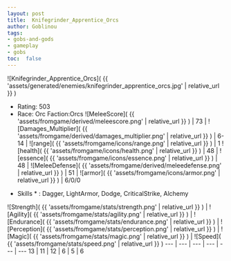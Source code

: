 ```yaml
---
layout: post
title:  Knifegrinder_Apprentice_Orcs
author: Goblinou
tags:
- gobs-and-gods
- gameplay
- gobs
toc:  false
---
```


![Knifegrinder_Apprentice_Orcs]( {{ 'assets/generated/enemies/knifegrinder_apprentice_orcs.jpg' | relative_url }} )
- Rating: 503
- Race: Orc  Faction:Orcs
![MeleeScore]( {{ 'assets/fromgame/derived/meleescore.png' | relative_url }} ) | 73 | ![Damages_Multiplier]( {{ 'assets/fromgame/derived/damages_multiplier.png' | relative_url }} ) | 6-14 | ![range]( {{ 'assets/fromgame/icons/range.png' | relative_url }} ) | 1
![health]( {{ 'assets/fromgame/icons/health.png' | relative_url }} ) | 48 | ![essence]( {{ 'assets/fromgame/icons/essence.png' | relative_url }} ) | 48 | ![MeleeDefense]( {{ 'assets/fromgame/derived/meleedefense.png' | relative_url }} ) | 51 | ![armor]( {{ 'assets/fromgame/icons/armor.png' | relative_url }} ) | 6/0/0
* Skills * : Dagger, LightArmor, Dodge, CriticalStrike, Alchemy

![Strength]( {{ 'assets/fromgame/stats/strength.png' | relative_url }} ) | ![Agility]( {{ 'assets/fromgame/stats/agility.png' | relative_url }} ) | ![Endurance]( {{ 'assets/fromgame/stats/endurance.png' | relative_url }} ) | ![Perception]( {{ 'assets/fromgame/stats/perception.png' | relative_url }} ) | ![Magic]( {{ 'assets/fromgame/stats/magic.png' | relative_url }} ) | ![Speed]( {{ 'assets/fromgame/stats/speed.png' | relative_url }} )
--- | --- | --- | --- | --- | ---
13 | 11 | 12 | 6 | 5 | 6
